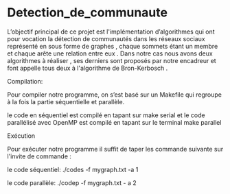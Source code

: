 # Detection_de_communaute
 L’objectif principal de ce projet est l'implémentation d’algorithmes qui ont pour vocation la détection de communautés dans les réseaux sociaux  représenté en sous forme de graphes , chaque sommets étant un membre et chaque arête une relation entre eux . Dans notre cas  nous avons deux algorithmes à réaliser , ses derniers sont   proposés par notre encadreur  et  font appelle tous deux  à l'algorithme de Bron-Kerbosch . 

 
  Compilation:

 Pour compiler notre programme, on s’est basé sur un Makefile qui regroupe à la fois la partie séquentielle et parallèle.

 le code en séquentiel est compilé en tapant sur make serial et le code parallélisé avec OpenMP est compilé en tapant sur le terminal make parallel

Exécution    

Pour exécuter notre programme  il suffit de taper les commande suivante sur l'invite de commande :

le code séquentiel:  ./codes -f mygraph.txt -a 1 


le code parallèle:    ./codep -f mygraph.txt - a 2

